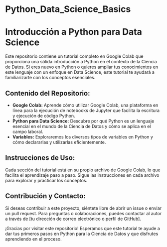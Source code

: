 # Python_Data_Science_Basics

  <h1>Introducción a Python para Data Science</h1>

  <p>Este repositorio contiene un tutorial completo en Google Colab que proporciona una sólida introducción a Python en el contexto de la Ciencia de Datos. Si eres nuevo en Python o quieres ampliar tus conocimientos en este lenguaje con un enfoque en Data Science, este tutorial te ayudará a familiarizarte con los conceptos esenciales.</p>

  <h2>Contenido del Repositorio:</h2>
  <ul>
    <li><strong>Google Colab:</strong> Aprende cómo utilizar Google Colab, una plataforma en línea para la ejecución de notebooks de Jupyter que facilita la escritura y ejecución de código Python.</li>
    <li><strong>Python para Data Science:</strong> Descubre por qué Python es un lenguaje esencial en el mundo de la Ciencia de Datos y cómo se aplica en el campo laboral.</li>
    <li><strong>Variables:</strong> Exploraremos los diversos tipos de variables en Python y cómo declararlas y utilizarlas eficientemente.</li>
    <!-- Agrega más elementos de la lista aquí -->
  </ul>

  <h2>Instrucciones de Uso:</h2>
  <p>Cada sección del tutorial está en su propio archivo de Google Colab, lo que facilita el aprendizaje paso a paso. Sigue las instrucciones en cada archivo para explorar y practicar los conceptos.</p>

  <h2>Contribución y Contacto:</h2>
  <p>Si deseas contribuir a este proyecto, siéntete libre de abrir un issue o enviar un pull request. Para preguntas o colaboraciones, puedes contactar al autor a través de [tu dirección de correo electrónico o perfil de GitHub].</p>

  <p>¡Gracias por visitar este repositorio! Esperamos que este tutorial te ayude a dar tus primeros pasos en Python para la Ciencia de Datos y que disfrutes aprendiendo en el proceso.</p>
